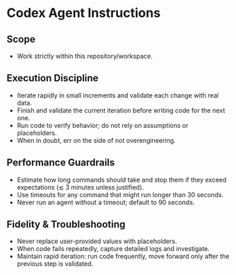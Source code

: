 # Codex Agent Instructions

## Scope

- Work strictly within this repository/workspace.

## Execution Discipline

- Iterate rapidly in small increments and validate each change with real data.
- Finish and validate the current iteration before writing code for the next one.
- Run code to verify behavior; do not rely on assumptions or placeholders.
- When in doubt, err on the side of not overengineering.

## Performance Guardrails

- Estimate how long commands should take and stop them if they exceed expectations (≲ 3 minutes unless justified).
- Use timeouts for any command that might run longer than 30 seconds.
- Never run an agent without a timeout; default to 90 seconds.

## Fidelity & Troubleshooting

- Never replace user-provided values with placeholders.
- When code fails repeatedly, capture detailed logs and investigate.
- Maintain rapid iteration: run code frequently, move forward only after the previous step is validated.
